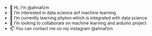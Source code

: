- 👋 Hi, I’m @ahnafzm
- 👀 I’m interested in data science anf machine learning
- 🌱 I’m currently learning phyton which is integrated with data science
- 💞️ I’m looking to collaborate on machine learning and arduino project
- 📫 You can contact me on my instagram @ahnafzm

<!---
ahnafzm/ahnafzm is a ✨ special ✨ repository because its `README.md` (this file) appears on your GitHub profile.
You can click the Preview link to take a look at your changes.
--->
